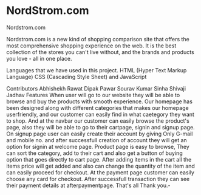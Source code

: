 # NordStrom.com
Nordstrom.com

Nordstrom.com is a new kind of shopping comparison site that offers the most comprehensive shopping experience on the web. It is the best collection of the stores you can't live without, and the brands and products you love - all in one place.

Languages that we have used in this project.
HTML (Hyper Text Markup Language)
CSS (Cascading Style Sheet) and
JavaScript

Contributors
Abhishekh Rawat
Dipak Pawar
Sourav Kumar Sinha
Shivaji Jadhav
Features
When user will go to our website they will be able to browse and buy the products with smooth experience.
Our homepage has been designed along with different categories that makes our homepage userfriendly, and our customer can easily find in what caetegory they want to shop.
And at the navbar our customer can easily browse the product's page, also they will be able to go to their cartpage, signin and signup page.
On signup page user can easily create their account by giving Only G-mail and mobile no. and after successfull creation of account they will get an option for signin at welcome page.
Product page is easy to browse, They can sort the category, add to their cart and also get a button of buying option that goes directly to cart page.
After adding items in the cart all the items price will get added and also can change the quantity of the item and can easily proceed for checkout.
At the payment page customer can easily choose any card for checkout.
After successfull transaction they can see their payment details at afterpaymentpage.
That's all Thank you.-
